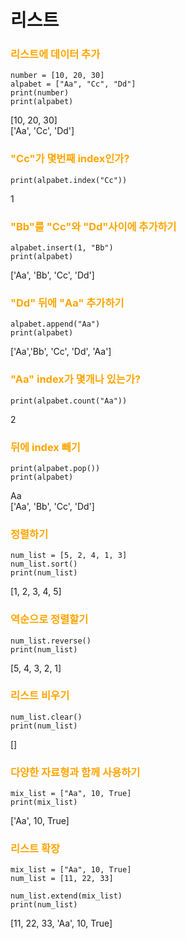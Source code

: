 # <span style = "color : ">리스트</span>

### <span style = "color : orange">리스트에 데이터 추가</span>
```
number = [10, 20, 30]
alpabet = ["Aa", "Cc", "Dd"]
print(number)
print(alpabet)
```
[10, 20, 30]  
['Aa', 'Cc', 'Dd']
### <span style = "color : orange">"Cc"가 몇번째 index인가?</span>
```
print(alpabet.index("Cc"))
```
1
### <span style = "color : orange">"Bb"를 "Cc"와 "Dd"사이에 추가하기</span>
```
alpabet.insert(1, "Bb")
print(alpabet)
```
['Aa', 'Bb', 'Cc', 'Dd']
### <span style = "color : orange">"Dd" 뒤에 "Aa" 추가하기</span>
```
alpabet.append("Aa")
print(alpabet)
```
['Aa','Bb', 'Cc', 'Dd', 'Aa']
### <span style = "color : orange">"Aa" index가 몇개나 있는가?</span>
```
print(alpabet.count("Aa"))
```
2
### <span style = "color : orange">뒤에 index 빼기</span>
```
print(alpabet.pop())
print(alpabet)
```
Aa  
['Aa', 'Bb', 'Cc', 'Dd']

### <span style = "color : orange">정렬하기</span>
```
num_list = [5, 2, 4, 1, 3]
num_list.sort()
print(num_list)
```
[1, 2, 3, 4, 5]
### <span style = "color : orange">역순으로 정렬할기</span>
```
num_list.reverse()
print(num_list)
```
[5, 4, 3, 2, 1]
### <span style = "color : orange">리스트 비우기</span>
```
num_list.clear()
print(num_list)
```
[]
### <span style = "color : orange">다양한 자료형과 함께 사용하기</span>
```
mix_list = ["Aa", 10, True]
print(mix_list)
```
['Aa', 10, True]
### <span style = "color : orange">리스트 확장</span>
```
mix_list = ["Aa", 10, True]
num_list = [11, 22, 33]

num_list.extend(mix_list)
print(num_list)
```
[11, 22, 33, 'Aa', 10, True]